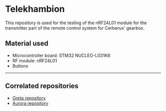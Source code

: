 # Telekhambion

This repository is used for the testing of the nRF24L01 module for the
transmitter part of the remote control system for Cerberus' gearbox.

## Material used

- Microcontroller board: STM32 NUCLEO-L031K6
- RF module: nRF24L01
- Buttons

---

## Correlated repositories

- [Greta repository](https://github.com/policumbent/greta)
- [Aurora repository](https://github.com/policumbent/aurora)
